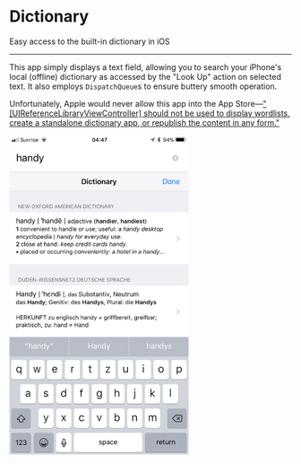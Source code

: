 # Dictionary
Easy access to the built-in dictionary in iOS
***
This app simply displays a text field, allowing you to search your iPhone's local (offline) dictionary as accessed by the "Look Up" action on selected text. It also employs `DispatchQueue`s to ensure buttery smooth operation.

Unfortunately, Apple would never allow this app into the App Store—["[UIReferenceLibraryViewController] should not be used to display wordlists, create a standalone dictionary app, or republish the content in any form."](https://developer.apple.com/documentation/uikit/uireferencelibraryviewcontroller)

<img width=320 src=images/lookup%20screenshot.png />
